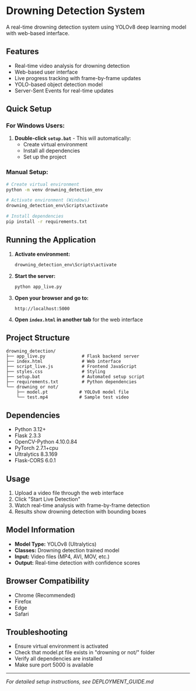 # Drowning Detection System

A real-time drowning detection system using YOLOv8 deep learning model with web-based interface.

## Features

- Real-time video analysis for drowning detection
- Web-based user interface
- Live progress tracking with frame-by-frame updates
- YOLO-based object detection model
- Server-Sent Events for real-time updates

## Quick Setup

### For Windows Users:

1. **Double-click `setup.bat`** - This will automatically:
   - Create virtual environment
   - Install all dependencies
   - Set up the project

### Manual Setup:

```bash
# Create virtual environment
python -m venv drowning_detection_env

# Activate environment (Windows)
drowning_detection_env\Scripts\activate

# Install dependencies
pip install -r requirements.txt
```

## Running the Application

1. **Activate environment:**

   ```bash
   drowning_detection_env\Scripts\activate
   ```

2. **Start the server:**

   ```bash
   python app_live.py
   ```

3. **Open your browser and go to:**

   ```
   http://localhost:5000
   ```

4. **Open `index.html` in another tab** for the web interface

## Project Structure

```
drowning_detection/
├── app_live.py              # Flask backend server
├── index.html               # Web interface
├── script_live.js           # Frontend JavaScript
├── styles.css               # Styling
├── setup.bat                # Automated setup script
├── requirements.txt         # Python dependencies
└── drowning or not/
    ├── model.pt            # YOLOv8 model file
    └── test.mp4            # Sample test video
```

## Dependencies

- Python 3.12+
- Flask 2.3.3
- OpenCV-Python 4.10.0.84
- PyTorch 2.7.1+cpu
- Ultralytics 8.3.169
- Flask-CORS 6.0.1

## Usage

1. Upload a video file through the web interface
2. Click "Start Live Detection"
3. Watch real-time analysis with frame-by-frame detection
4. Results show drowning detection with bounding boxes

## Model Information

- **Model Type:** YOLOv8 (Ultralytics)
- **Classes:** Drowning detection trained model
- **Input:** Video files (MP4, AVI, MOV, etc.)
- **Output:** Real-time detection with confidence scores

## Browser Compatibility

- Chrome (Recommended)
- Firefox
- Edge
- Safari

## Troubleshooting

- Ensure virtual environment is activated
- Check that model.pt file exists in "drowning or not/" folder
- Verify all dependencies are installed
- Make sure port 5000 is available

---

_For detailed setup instructions, see DEPLOYMENT_GUIDE.md_
